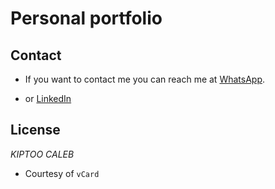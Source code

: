 # Personal portfolio


## Contact

- If you want to contact me you can reach me at [WhatsApp](https://l.instagram.com/?u=https%3A%2F%2Fwa.link%2Fpa2kn9&e=AT1s33a2Sb6y7ITqXVyYl0csik-nHsqPp5cCZ0JZh38_mQwNJb2KIaBUA-vzvPzeMdcTjJFLT7M7Ty9UiKNuUDQFOiahNPEK90mTOy0).

- or [LinkedIn](https://www.linkedin.com/in/kiptoo-caleb-aa1865204/?originalSubdomain=ke)

## License

_KIPTOO CALEB_
- Courtesy of `vCard`
